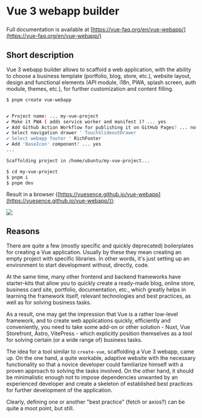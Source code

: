 # Vue 3 webapp builder

###

Full documentation is available at [https://vue-faq.org/en/vue-webapp/](https://vue-faq.org/en/vue-webapp/)

## Short description

Vue 3 webapp builder allows to scaffold a web application, with the ability to choose a business template (portfolio, blog, store, etc.), website layout, design and functional elements (API module, i18n, PWA, splash screen, auth module, themes, etc.), for further customization and content filling.

```sh
$ pnpm create vue-webapp


✔ Project name: ... my-vue-project
✔ Make it PWA ( adds service worker and manifest )? ... yes
✔ Add Github Action Workflow for publishing it on GitHub Pages? ... no
✔ Select navigation drawer ' TouchSlideoutDrawer
✔ Select webapp footer ' RichFooter
✔ Add 'BaseIcon' component? ... yes
...

Scaffolding project in /home/ubuntu/my-vue-project... 

$ cd my-vue-project
$ pnpm i
$ pnpm dev
```

Result in a browser ([https://vuesence.github.io/vue-webapp](https://vuesence.github.io/vue-webapp/)):

![](https://github.com/vuesence/vue-webapp/raw/main/.github/webapp-start.png)


## Reasons 

There are quite a few (mostly specific and quickly deprecated) boilerplates for creating a Vue application. Usually by these they mean creating an empty project with specific libraries. In other words, it's just setting up an environment to start development without, directly, code.

At the same time, many other frontend and backend frameworks have starter-kits that allow you to quickly create a ready-made blog, online store, business card site, portfolio, documentation, etc., which greatly helps in learning the framework itself, relevant technologies and best practices, as well as for solving business tasks.

As a result, one may get the impression that Vue is a rather low-level framework, and to create web applications quickly, efficiently and conveniently, you need to take some add-on or other solution - Nuxt, Vue Storefront, Astro, VitePress - which explicitly position themselves as a tool for solving certain (or a wide range of) business tasks.

The idea for a tool similar to `create-vue`, scaffolding a Vue 3 webapp, came up. On the one hand, a quite workable, adaptive website with the necessary functionality so that a novice developer could familiarize himself with a proven approach to solving the tasks involved. On the other hand, it should be minimalistic enough not to impose dependencies unwanted by an experienced developer and create a skeleton of established best practices for further development of the application.

Clearly, defining one or another "best practice" (fetch or axios?) can be quite a moot point, but still.
